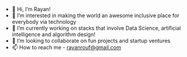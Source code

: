 - 👋 Hi, I’m Rayan!
- 👀 I’m interested in making the world an awesome inclusive place for everybody via technology 
- 🌱 I’m currently working on stacks that involve Data Science, artificial intelligence and algorithm design!
- 💞️ I’m looking to collaborate on fun projects and startup ventures 
- 📫 How to reach me - rayanrouf@gmail.com

<!---
Leolive21/Leolive21 is a ✨ special ✨ repository because its `README.md` (this file) appears on your GitHub profile.
You can click the Preview link to take a look at your changes.
--->
